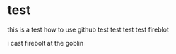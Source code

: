 # test
this is a test how to use github
test test test test fireblot

i cast firebolt at the goblin
